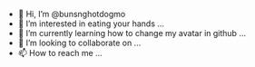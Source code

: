 - 👋 Hi, I’m @bunsnghotdogmo
- 👀 I’m interested in eating your hands ...
- 🌱 I’m currently learning how to change my avatar in github ...
- 💞️ I’m looking to collaborate on ...
- 📫 How to reach me ...

<!---
bunsnghotdogmo/bunsnghotdogmo is a ✨ special ✨ repository because its `README.md` (this file) appears on your GitHub profile.
You can click the Preview link to take a look at your changes.
--->
